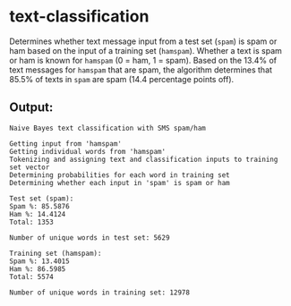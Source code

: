 # text-classification
Determines whether text message input from a test set (`spam`) is spam or ham based on the input of a training set (`hamspam`). Whether a text is spam or ham is known for `hamspam` (0 = ham, 1 = spam). Based on the 13.4% of text messages for `hamspam` that are spam, the algorithm determines that 85.5% of texts in `spam` are spam (14.4 percentage points off).
## Output:
```
Naive Bayes text classification with SMS spam/ham

Getting input from 'hamspam'
Getting individual words from 'hamspam'
Tokenizing and assigning text and classification inputs to training set vector
Determining probabilities for each word in training set
Determining whether each input in 'spam' is spam or ham

Test set (spam):
Spam %: 85.5876
Ham %: 14.4124
Total: 1353

Number of unique words in test set: 5629

Training set (hamspam):
Spam %: 13.4015
Ham %: 86.5985
Total: 5574

Number of unique words in training set: 12978
```

